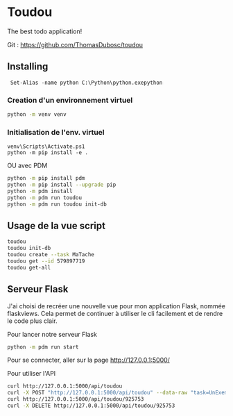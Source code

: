 # Toudou

The best todo application!

Git : https://github.com/ThomasDubosc/toudou

## Installing

```
 Set-Alias -name python C:\Python\python.exepython
```

### Creation d'un environnement virtuel
```bash
python -m venv venv
```
### Initialisation de l'env. virtuel
```
venv\Scripts\Activate.ps1
python -m pip install -e .
```
OU avec PDM

```bash
python -m pip install pdm 
python -m pip install --upgrade pip
python -m pdm install
python -m pdm run toudou
python -m pdm run toudou init-db
```




## Usage de la vue script

```bash
toudou
toudou init-db
toudou create --task MaTache
toudou get --id 579897719
toudou get-all
```

## Serveur Flask
J'ai choisi de recréer une nouvelle vue pour mon application Flask, nommée flaskviews. Cela permet de continuer à utiliser le cli facilement et de rendre le code plus clair.

Pour lancer notre serveur Flask
```bash
python -m pdm run start
```

Pour se connecter, aller sur la page http://127.0.0.1:5000/

Pour utiliser l'API

```bash
curl http://127.0.0.1:5000/api/toudou
curl -X POST "http://127.0.0.1:5000/api/toudou" --data-raw "task=UnExemple&complete=on&due=2023-03-24"
curl http://127.0.0.1:5000/api/toudou/925753
curl -X DELETE http://127.0.0.1:5000/api/toudou/925753
```